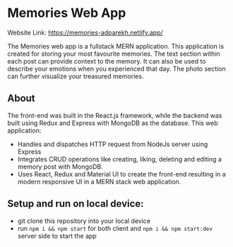 # Memories Web App

Website Link: https://memories-adparekh.netlify.app/

The Memories web app is a fullstack MERN application. This application is created for storing your most favourite memories. The text section within each post can provide context to the memory. It can also be used to describe your emotions when you experienced that day. The photo section can further visualize your treasured memories.

## About

The front-end was built in the React.js framework, while the backend was built using Redux and Express with MongoDB as the database. This web application:

* Handles and dispatches HTTP request from NodeJs server using Express
* Integrates CRUD operations like creating, liking, deleting and editing a memory post with MongoDB.
* Uses React, Redux and Material UI to create the front-end resulting in a modern responsive UI in a MERN
stack web application.

## Setup and run on local device:
* git clone this repository into your local device
* run ```npm i && npm start``` for both client and ```npm i && npm start:dev``` server side to start the app
